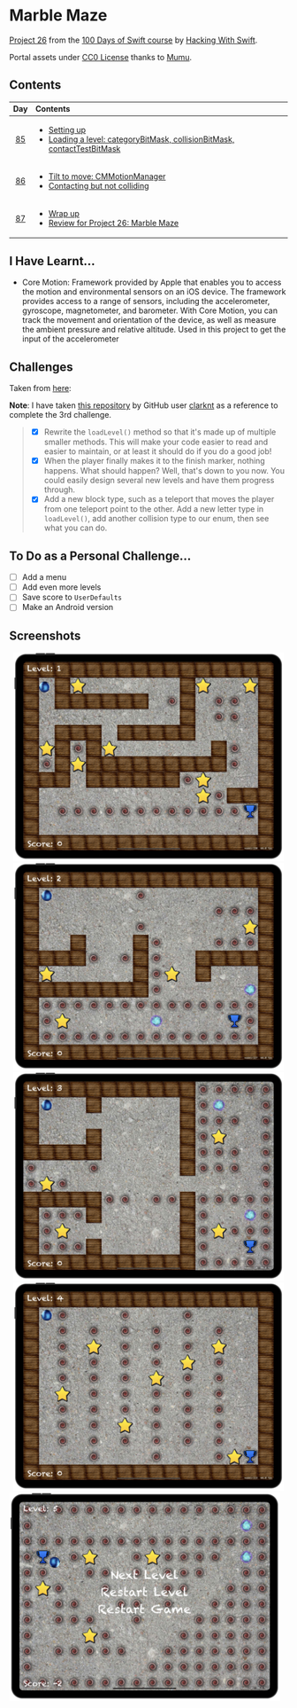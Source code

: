 # Marble Maze

[Project 26](https://www.hackingwithswift.com/read/26/overview) from the [100 Days of Swift course](https://www.hackingwithswift.com/100) by [Hacking With Swift](https://www.hackingwithswift.com/).

Portal assets under [CC0 License](https://creativecommons.org/publicdomain/zero/1.0/legalcode) thanks to [Mumu](https://opengameart.org/content/shiny-orbs-64x64).

## Contents

|                      Day                      | Contents                                                                                                                                                                                                           |
|:---------------------------------------------:|:-------------------------------------------------------------------------------------------------------------------------------------------------------------------------------------------------------------------|
| [85](https://www.hackingwithswift.com/100/85) | <ul><li>[Setting up](https://www.hackingwithswift.com/read/26/1/setting-up)</li><li>[Loading a level: categoryBitMask, collisionBitMask, contactTestBitMask](https://www.hackingwithswift.com/read/26/2)</li></ul> |
| [86](https://www.hackingwithswift.com/100/86) | <ul><li>[Tilt to move: CMMotionManager](https://www.hackingwithswift.com/read/26/3)</li><li>[Contacting but not colliding](https://www.hackingwithswift.com/read/26/4)</li></ul>                                   |
| [87](https://www.hackingwithswift.com/100/87) | <ul><li>[Wrap up](https://www.hackingwithswift.com/read/26/5)</li><li>[Review for Project 26: Marble Maze](https://www.hackingwithswift.com/review/hws/project-26-marble-maze)</li></ul>                           |

## I Have Learnt...

- Core Motion: Framework provided by Apple that enables you to access the motion and environmental sensors on an iOS device. The framework provides access to a range of sensors, including the accelerometer, gyroscope, magnetometer, and barometer. With Core Motion, you can track the movement and orientation of the device, as well as measure the ambient pressure and relative altitude. Used in this project to get the input of the accelerometer

## Challenges

Taken from [here](https://www.hackingwithswift.com/read/25/5):

**Note**: I have taken [this repository](https://github.com/clarknt/100-days-of-swift/blob/main/34-Project26/README.md) by GitHub user [clarknt](https://github.com/clarknt) as a reference to complete the 3rd challenge.

>- [x] Rewrite the `loadLevel()` method so that it's made up of multiple smaller methods. This will make your code easier to read and easier to maintain, or at least it should do if you do a good job!
>- [x] When the player finally makes it to the finish marker, nothing happens. What should happen? Well, that's down to you now. You could easily design several new levels and have them progress through.
>- [x] Add a new block type, such as a teleport that moves the player from one teleport point to the other. Add a new letter type in `loadLevel()`, add another collision type to our enum, then see what you can do.

## To Do as a Personal Challenge...

- [ ] Add a menu
- [ ] Add even more levels
- [ ] Save score to `UserDefaults`
- [ ] Make an Android version

## Screenshots

<div align="center">
  <img src="./Screenshots/1.png" alt="Level 1" width="490">
  <img src="./Screenshots/2.png" alt="Level 2" width="490">
</div>

<div align="center">
  <img src="./Screenshots/3.png" alt="Level 3" width="490">
  <img src="./Screenshots/4.png" alt="Level 4" width="490">
</div>

<img src="./Screenshots/5.png" alt="Level 5" width="490">
